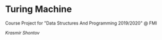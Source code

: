 # Turing Machine

Course Project for "Data Structures And Programming 2019/2020" @ FMI

*Krasmir Shontov*
